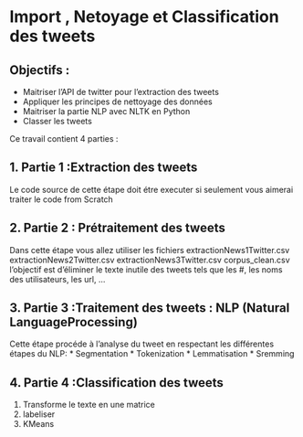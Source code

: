 # Import , Netoyage et Classification des tweets 
## Objectifs :
*   Maitriser l’API de twitter pour l’extraction des tweets
*   Appliquer les principes de nettoyage des données
*   Maitriser la partie NLP avec NLTK en Python
*   Classer les tweets

Ce travail contient 4 parties :
## 1.   Partie 1 :Extraction des tweets 
Le code source de cette étape doit étre executer si seulement vous aimerai traiter le code from Scratch
## 2.   Partie 2 : Prétraitement des tweets
Dans cette étape vous allez utiliser les fichiers extractionNews1Twitter.csv  extractionNews2Twitter.csv extractionNews3Twitter.csv corpus_clean.csv
l’objectif est d’éliminer le texte inutile des tweets tels que les #, les noms des utilisateurs, les url, …
## 3.   Partie 3 :Traitement des tweets : NLP (Natural LanguageProcessing)
 Cette étape procéde à l’analyse du tweet en respectant les différentes étapes du NLP:
                *   Segmentation 
                *   Tokenization
                *   Lemmatisation
                *   Sremming
## 4.   Partie 4 :Classification des tweets
1.    Transforme le texte en une matrice
2.    labeliser 
3.    KMeans



